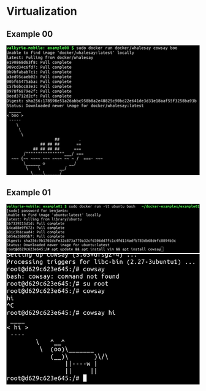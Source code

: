 # Virtualization
## Example 00
![Example 00 Screenshot](example00.png)

## Example 01
![Example 01 Screenshot 0](example01_0.png)
![Example 01 Screenshot 1](example01_1.png)
